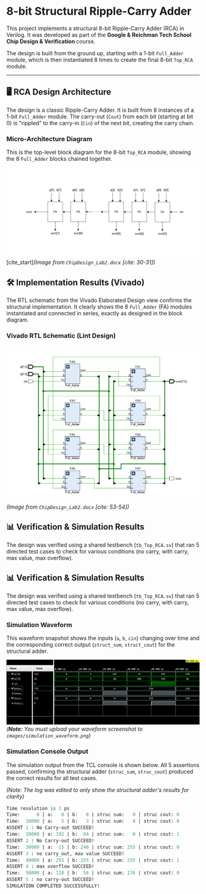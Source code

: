 # 8-bit Structural Ripple-Carry Adder

This project implements a structural 8-bit Ripple-Carry Adder (RCA) in Verilog. It was developed as part of the **Google & Reichman Tech School Chip Design & Verification** course.

The design is built from the ground up, starting with a 1-bit `Full_Adder` module, which is then instantiated 8 times to create the final 8-bit `Top_RCA` module.

---

## 🖥️ RCA Design Architecture

The design is a classic Ripple-Carry Adder. It is built from 8 instances of a 1-bit `Full_Adder` module. The carry-out (`Cout`) from each bit (starting at bit 0) is "rippled" to the carry-in (`Cin`) of the next bit, creating the carry chain.

### Micro-Architecture Diagram

This is the top-level block diagram for the 8-bit `Top_RCA` module, showing the 8 `Full_Adder` blocks chained together.

![RCA Block Diagram](images/RCA_Draw.io.png)
[cite_start]*(Image from `ChipDesign_Lab2.docx` [cite: 30-31])*


## 🛠️ Implementation Results (Vivado)

The RTL schematic from the Vivado Elaborated Design view confirms the structural implementation. It clearly shows the 8 `Full_Adder` (FA) modules instantiated and connected in series, exactly as designed in the block diagram.

### Vivado RTL Schematic (Lint Design)

![Vivado Structural Schematic](images/structural_lint_design.png)
*(Image from `ChipDesign_Lab2.docx` [cite: 53-54])*

## 📊 Verification & Simulation Results

The design was verified using a shared testbench (`tb_Top_RCA.sv`) that ran 5 directed test cases to check for various conditions (no carry, with carry, max value, max overflow).

## 📊 Verification & Simulation Results

The design was verified using a shared testbench (`tb_Top_RCA.sv`) that ran 5 directed test cases to check for various conditions (no carry, with carry, max value, max overflow).

### Simulation Waveform

This waveform snapshot shows the inputs (`a`, `b`, `cin`) changing over time and the corresponding correct output (`struct_sum`, `struct_cout`) for the structural adder.

![Simulation Waveform](images/simulation_waveform.png)
*(**Note:** You must upload your waveform screenshot to `images/simulation_waveform.png`)*

### Simulation Console Output

The simulation output from the TCL console is shown below. All 5 assertions passed, confirming the structural adder (`struc_sum`, `struc_cout`) produced the correct results for all test cases.

*(Note: The log was edited to only show the structural adder's results for clarity)*

```tcl
Time resolution is 1 ps
Time:      0 | a:   0 | b:   0 | struc sum:   0 | struc cout: 0
Time:  10000 | a:   5 | b:   3 | struc sum:   8 | struc cout: 0
ASSERT 1 : No Carry-out SUCCEED!
Time:  20000 | a: 192 | b:  64 | struc sum:   0 | struc cout: 1
ASSERT 2 : No Carry-out SUCCEED!
Time:  30000 | a:  15 | b: 240 | struc sum: 255 | struc cout: 0
ASSERT 3 : no carry_out, max value SUCCEED!
Time:  40000 | a: 255 | b: 255 | struc sum: 255 | struc cout: 1
ASSERT 4 : max overflow SUCCEED!
Time:  50000 | a: 120 | b:  56 | struc sum: 176 | struc cout: 0
ASSERT 5 : no carry-out SUCCEED!
SIMULATION COMPLETED SUCCESSFULLY!






